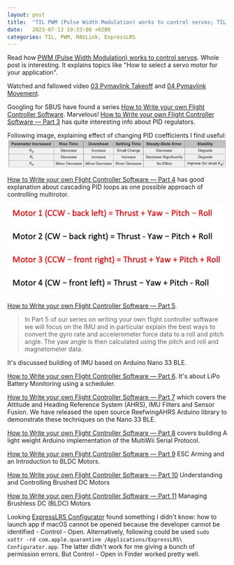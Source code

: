 ```yaml
---
layout: post
title:  "TIL PWM (Pulse Width Modulation) works to control servos; TIL how to takeoff and move drone with MAVLink"
date:   2023-07-13 19:33:00 +0200
categories: TIL, PWM, MAVLink, ExpressLRS
---
```

Read how [PWM (Pulse Width Modulation) works to control servos](https://www.digikey.in/en/articles/servo-motors-and-control-with-arduino-platforms#:~:text=Servo%20motor%20control%20of%20the,rotate%20the%20shaft%20counter%20clockwise.). Whole post is interesting. It explains topics like "How to select a servo motor for your application".

Watched and fallowed video [03 Pymavlink Takeoff](https://www.youtube.com/watch?v=NTjEcHmqmu4) and [04 Pymavlink Movement](https://www.youtube.com/watch?v=yyt4VjBRG_Y&t=5s).

Googling for SBUS have found a series [How to Write your own Flight Controller Software](https://medium.com/p/ac08b6ecc01e). Marvelous! [How to Write your own Flight Controller Software — Part 3](https://reefwing.medium.com/how-to-write-your-own-flight-controller-software-part-3-add80cb78736) has quite interesting info about PID regulators.

Following image, explaining effect of changing PID coefficients I find useful:
![Effect of Changing PID Loop Gains: Kp, Ki and Kd](/assets/images/Effect%20of%20Changing%20PID%20Loop%20Gains%20Kp%20Ki%20and%20Kd.webp "Effect of Changing PID Loop Gains: Kp, Ki and Kd")

[How to Write your own Flight Controller Software — Part 4](https://reefwing.medium.com/how-to-write-your-own-flight-controller-software-part-4-8d4c9ce4319) has good explanation about cascading PID loops as one possible approach of controlling multirotor.

![Motor Mixing Algorithm](/assets/images/Motor%20Mixing%20Algorithm.webp "Motor Mixing Algorithm")

[How to Write your own Flight Controller Software — Part 5](https://reefwing.medium.com/how-to-write-your-own-flight-controller-software-part-5-a59bf9ed8c69).

> In Part 5 of our series on writing your own flight controller software we will focus on the IMU and in particular explain the best ways to convert the gyro rate and accelerometer force data to a roll and pitch angle. The yaw angle is then calculated using the pitch and roll and magnetometer data. 

It's discussed building of IMU based on Arduino Nano 33 BLE.

[How to Write your own Flight Controller Software — Part 6](https://reefwing.medium.com/how-to-write-your-own-flight-controller-software-part-6-7ce0fa3e8008). It's about LiPo Battery Monitoring using a scheduler.

[How to Write your own Flight Controller Software — Part 7](https://reefwing.medium.com/how-to-write-your-own-flight-controller-software-part-7-64daef8299ee) which covers the Attitude and Heading Reference System (AHRS), IMU Filters and Sensor Fusion. We have released the open source ReefwingAHRS Arduino library to demonstrate these techniques on the Nano 33 BLE. 

[How to Write your own Flight Controller Software — Part 8](https://reefwing.medium.com/how-to-write-your-own-flight-controller-software-part-8-812f0bc9e619) covers building A light weight Arduino implementation of the MultiWii Serial Protocol.

[How to Write your own Flight Controller Software — Part 9](https://reefwing.medium.com/how-to-write-your-own-flight-controller-software-part-9-c87fffb426eb) ESC Arming and an Introduction to BLDC Motors.

[How to Write your own Flight Controller Software — Part 10](https://reefwing.medium.com/how-to-write-your-own-flight-controller-software-part-10-996ed6786c5) Understanding and Controlling Brushed DC Motors

[How to Write your own Flight Controller Software — Part 11](https://reefwing.medium.com/how-to-write-your-own-flight-controller-software-part-11-dee7feef05f2) Managing Brushless DC (BLDC) Motors

Looking [ExpressLRS Configurator](https://github.com/ExpressLRS/ExpressLRS-Configurator#macos) found something I didn't know: how to launch app if macOS cannot be opened because the developer cannot be identified - Control - Open. Alternatively, following could be used `sudo xattr -rd com.apple.quarantine /Applications/ExpressLRS\ Configurator.app`. The latter didn't work for me giving a bunch of permission errors. But Control - Open in Finder worked pretty well.
